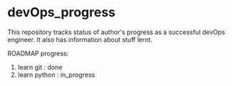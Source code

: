 # devOps_progress
This repository tracks status of author's progress as a successful devOps engineer. It also has information about stuff lernt.

ROADMAP progress:
1. learn git : done
2. learn python : in_progress
